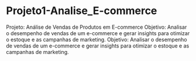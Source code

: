 # Projeto1-Analise_E-commerce
Projeto: Análise de Vendas de Produtos em E-commerce Objetivo: Analisar o desempenho de vendas de um e-commerce e gerar insights para otimizar o estoque e as campanhas de marketing.
Objetivo: Analisar o desempenho de vendas de um e-commerce e gerar insights para otimizar o estoque e as campanhas de marketing.
